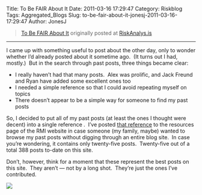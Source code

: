 Title: To Be FAIR About It
Date: 2011-03-16 17:29:47
Category: Riskblog
Tags: Aggregated_Blogs
Slug: to-be-fair-about-it-jonesj-2011-03-16-17:29:47
Author: JonesJ

>[To Be FAIR About It](http://feedproxy.google.com/~r/Riskanalysis/~3/CKlWoA8l4b8/) originally posted at [RiskAnalys.is](http://riskmanagementinsight.com/riskanalysis)
***
I came up with something useful to post about the other day, only to wonder whether I’d already posted about it sometime ago.  (It turns out I had, mostly.)  But in the search through past posts, three things became clear:

-   I really haven’t had that many posts.  Alex was prolific, and Jack Freund and Ryan have added some excellent ones too
-   I needed a simple reference so that I could avoid repeating myself on topics
-   There doesn’t appear to be a simple way for someone to find my past posts

So, I decided to put all of my past posts (at least the ones I thought were decent) into a single reference .  I’ve posted [that reference](http://riskmanagementinsight.com/wp-content/uploads/2011/03/To-Be-FAIR-About-It-v1.pdf) to the resources page of the RMI website in case someone (my family, maybe) wanted to browse my past posts without digging through an entire blog site.  In case you’re wondering, it contains only twenty-five posts.  Twenty-five out of a total 388 posts to-date on this site.

Don’t, however, think for a moment that these represent the best posts on this site.  They aren’t — not by a long shot.  They’re just the ones I’ve contributed.

![](http://feeds.feedburner.com/~r/Riskanalysis/~4/CKlWoA8l4b8)

